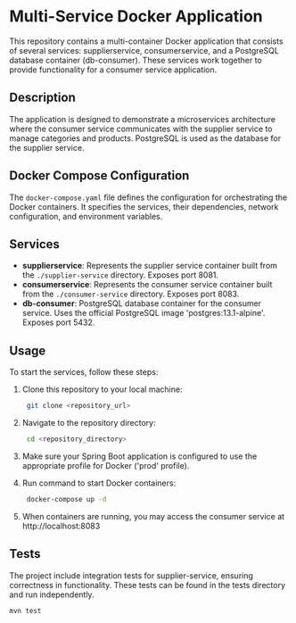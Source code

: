 # Multi-Service Docker Application

This repository contains a multi-container Docker application that consists of several services: 
supplierservice, consumerservice, and a PostgreSQL database container (db-consumer). 
These services work together to provide functionality for a consumer service application.

## Description

The application is designed to demonstrate a microservices architecture 
where the consumer service communicates with the supplier service to manage categories and products. 
PostgreSQL is used as the database for the supplier service.

## Docker Compose Configuration

The `docker-compose.yaml` file defines the configuration for orchestrating the Docker containers. 
It specifies the services, their dependencies, network configuration, and environment variables.

## Services

- **supplierservice**: Represents the supplier service container built from the `./supplier-service` directory. Exposes port 8081.
- **consumerservice**: Represents the consumer service container built from the `./consumer-service` directory. Exposes port 8083.
- **db-consumer**: PostgreSQL database container for the consumer service. Uses the official PostgreSQL image 'postgres:13.1-alpine'. Exposes port 5432.

## Usage

To start the services, follow these steps:

1. Clone this repository to your local machine:

   ```bash
    git clone <repository_url>
   
2. Navigate to the repository directory:

   ```bash 
    cd <repository_directory>

3. Make sure your Spring Boot application is configured to use the appropriate profile for Docker ('prod' profile).

4. Run command to start Docker containers:

   ```bash
    docker-compose up -d

5. When containers are running, you may access the consumer service at http://localhost:8083

## Tests
The project include integration tests for supplier-service, ensuring correctness in functionality.
These tests can be found in the tests directory and run independently.

   ```bash
   mvn test